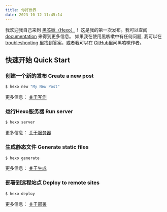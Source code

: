 ```yaml
---
title: 你好世界
date: 2023-10-12 11:45:14
---
```

我欢迎我自己来到 [黑咳嗽（Hexo）](https://hexo.io/)！ 这是我的第一次发布。我可以查阅 [documentation](https://hexo.io/docs/) 来得到更多信息。 如果我在使用黑咳嗽中有任何问题, 我可以在 [troubleshooting](https://hexo.io/docs/troubleshooting.html) 里找到答案，或者我可以在 [GitHub](https://github.com/hexojs/hexo/issues)里问黑咳嗽作者。

## 快速开始    Quick Start

### 创建一个新的发布    Create a new post

``` bash
$ hexo new "My New Post"
```

更多信息： [关于写作](https://hexo.io/zh-cn/docs/writing.html)

### 运行Hexo服务器    Run server

``` bash
$ hexo server
```

更多信息： [关于服务器](https://hexo.io/zh-cn/docs/server.html)

### 生成静态文件    Generate static files

``` bash
$ hexo generate
```

更多信息： [关于生成](https://hexo.io/zh-cn/docs/generating.html)

### 部署到远程站点    Deploy to remote sites

``` bash
$ hexo deploy
```

更多信息： [关于部署](https://hexo.io/zh-cn/docs/one-command-deployment.html)
